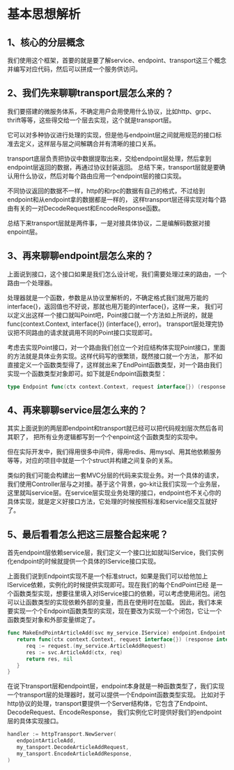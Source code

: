 # 基本思想解析
## 1、核心的分层概念
我们使用这个框架，首要的就是要了解service、endpoint、transport这三个概念并编写对应代码，然后可以拼成一个服务供访问。

## 2、我们先来聊聊transport层怎么来的？
我们要搭建的微服务体系，不确定用户会用使用什么协议，比如http、grpc、thrift等等，这些得交给一个层去实现，这个就是transport层。

它可以对多种协议进行处理的实现，但是他与endpoint层之间就用规范的接口标准去定义，这样层与层之间解耦合并有清晰的接口关系。

transport底层负责把协议中数据提取出来，交给endpoint层处理，然后拿到endpoint层返回的数据，再通过协议封装返回。 
总结下来，transport层就是要确认用什么协议，然后对每个路由应用一个endpoint层的接口实现。

不同协议返回的数据不一样，http的和rpc的数据有自己的格式，不过给到endpoint和从endpoint拿的数据都是一样的，
这样transport层还得实现对每个路由有关的一对DecodeRequest和EncodeResponse函数。

总结下来transport层就是两件事，一是对接具体协议，二是编解码数据对接enpoint层。

## 3、再来聊聊endpoint层怎么来的？
上面说到接口，这个接口如果是我们怎么设计呢，我们需要处理过来的路由，一个路由一个处理器。

处理器就是一个函数，参数是从协议里解析的，不确定格式我们就用万能的interface{}，返回值也不好说，那就也用万能的interface{}，这样一来，
我们可以定义出这样一个接口就叫Point吧，Point接口就一个方法如上所说的，就是func(context.Context, interface{}) (interface{}, error)。
transport层处理完协议把不同路由的请求就调用不同的Point接口实现即可。

考虑去实现Point接口，对一个路由我们创立一个对应结构体实现Point接口，里面的方法就是具体业务实现。这样代码写的很繁琐，既然接口就一个方法，
那不如直接定义一个函数类型得了，这样就出来了EndPoint函数类型，对一个路由我们实现一个函数类型对象即可。如下就是Endpoint函数类型：
```go
type Endpoint func(ctx context.Context, request interface{}) (response interface{}, err error)
```

## 4、再来聊聊service层怎么来的？
其实上面说到的两层即endpoint和transport就已经可以把代码规划层次然后各司其职了， 把所有业务逻辑都写到一个个enpoint这个函数类型的实现中。

但在实际开发中，我们得用很多中间件，得用redis、用mysql、用其他依赖服务等等，对应的项目中就是一个个struct并构建之间复杂的关系。

类似的我们可能会构建出一套MVC分层的代码来实现业务。对一个具体的请求，我们使用Controller层与之对接。基于这个背景，go-kit让我们实现一个业务层，
这里就叫service层。在service层实现业务处理的接口，endpoint也不关心你的具体实现，就是定义好接口方法，它处理的时候按照标准和service层交互就好了。

## 5、最后看看怎么把这三层整合起来呢？
首先endpoint层依赖service层，我们定义一个接口比如就叫IService，我们实例化endpoint的时候就提供一个具体的IService接口实现。

上面我们说到Endpoint实现不是一个标准struct，如果是我们可以给他加上IService依赖，实例化的时候提供实现即可。现在我们的每个EndPoint已经
是一个函数类型实现，想要往里填入对IService接口的依赖，可以考虑使用闭包。闭包可以让函数类型的实现依赖外部的变量，而且在使用时在加载。
因此，我们本来要实现一个个Endpoint函数类型的实现，现在要改为实现一个个闭包，它让一个函数类型对象和外部变量绑定了。
```go
func MakeEndPointArticleAdd(svc my_service.IService) endpoint.Endpoint {
   return func(ctx context.Context, request interface{}) (response interface{}, err error) {
      req := request.(my_service.ArticleAddRequest)
      res := svc.ArticleAdd(ctx, req)
      return res, nil
   }
}
```

在说下transport层和endpoint层，endpoint本身就是一种函数类型了，我们实现一个transport层的处理器时，就可以提供一个Endpoint函数类型实现。
比如对于http协议的处理，transport要提供一个Server结构体，它包含了Endpoint、DecodeRequest、EncodeResponse，
我们实例化它时提供好我们的endpoint层的具体实现接口。
```go
handler := httpTransport.NewServer(
   endpointArticleAdd,
   my_tansport.DecodeArticleAddRequest,
   my_tansport.EncodeArticleAddResponse,
)
```